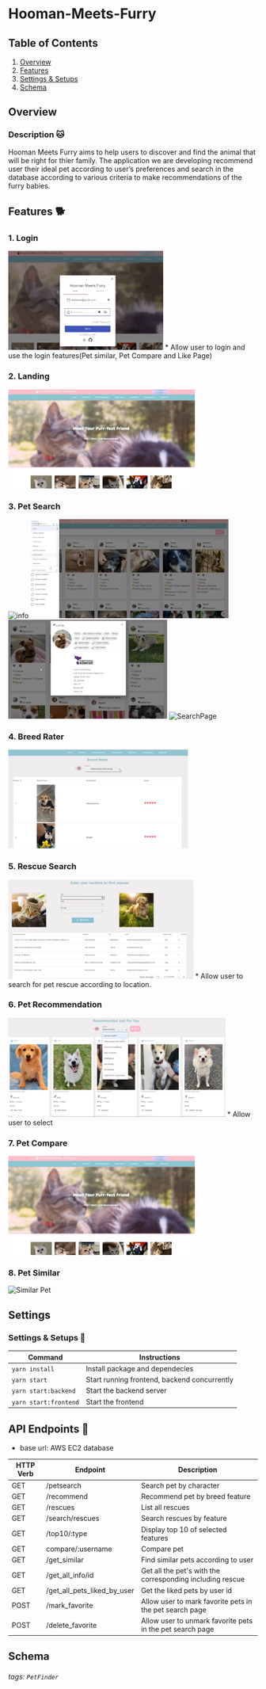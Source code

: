 # Hooman-Meets-Furry


## Table of Contents
1. [Overview](#Overview)
2. [Features](#Features)
3. [Settings & Setups](#Settings)
4. [Schema](#Schema)


## Overview 
### Description :cat:
Hooman Meets Furry aims to help users to discover and find the animal that will be right for thier family. The application we are developing recommend user their ideal pet according to user’s preferences and search in the database according to various criteria to make recommendations of the furry babies.

## Features :dog2: 

### 1. Login
<img src="demo/login.gif" alt="Login" height="200">
* Allow user to login and use the login features(Pet similar, Pet Compare and Like Page)

### 2. Landing 
<img src="demo/home.PNG" alt="Home" height="200">

### 3. Pet Search
<img src="demo/info_page.gif" alt="info" height="200">

<img src="demo/advanced_search.PNG" alt="advanced Search"  height="200">

<img src="demo/pet_info.PNG" alt="PetInfo" height="200">
<img src="demo/search_page.gif" alt="SearchPage" height="200">


### 4. Breed Rater
<img src="demo/breed_rater.PNG" alt="BreedRater" height="200">

### 5. Rescue Search
<img src="demo/rescue_search.PNG" alt="Rescue Search" height="200">
* Allow user to search for pet rescue according to location.

### 6. Pet Recommendation 
<img src="demo/recommend.PNG" alt="Recommend" height="200">
* Allow user to select 

### 7. Pet Compare
<img src="demo/home.PNG" alt="Pet Compare" height="200">

### 8. Pet Similar
<img src="demo/similar_pet0.gif" alt="Similar Pet" height="200">



## Settings
### Settings & Setups :electric_plug:	

| Command          | Instructions                       |
| ---------------- | ---------------------------------- |
| `yarn install`    | Install package and dependecies    |
| `yarn start`      | Start running frontend, backend concurrently |
| `yarn start:backend`  | Start the backend server           |
| `yarn start:frontend` | Start the frontend                 |

## API Endpoints :pushpin:	

* base url: AWS EC2 database

| HTTP Verb | Endpoint                             | Description                                               |
| --------- | ------------------------------------ | --------------------------------------------------------- |
| GET       | /petsearch                           | Search pet by character                                   |
| GET       | /recommend                           | Recommend pet by breed feature                            |
| GET       | /rescues                             | List all rescues                                          |
| GET       | /search/rescues                      | Search rescues by feature                                 |
| GET       | /top10/:type                         | Display top 10 of selected features                       |
| GET       | compare/:username                    | Compare pet                                               |
| GET       | /get_similar                         | Find similar pets according to user                       |
| GET       | /get_all_info/id                     | Get all the pet's with the corresponding including rescue |
| GET       | /get_all_pets_liked_by_user | Get the liked pets by user id                             |
|     POST      |    /mark_favorite               |          Allow user to mark favorite pets in the pet search page                                                     |
| POST      | /delete_favorite                      |           Allow user to unmark favorite pets in the pet search page                             |




## Schema
<!-- TODO -->

###### tags: `PetFinder`
